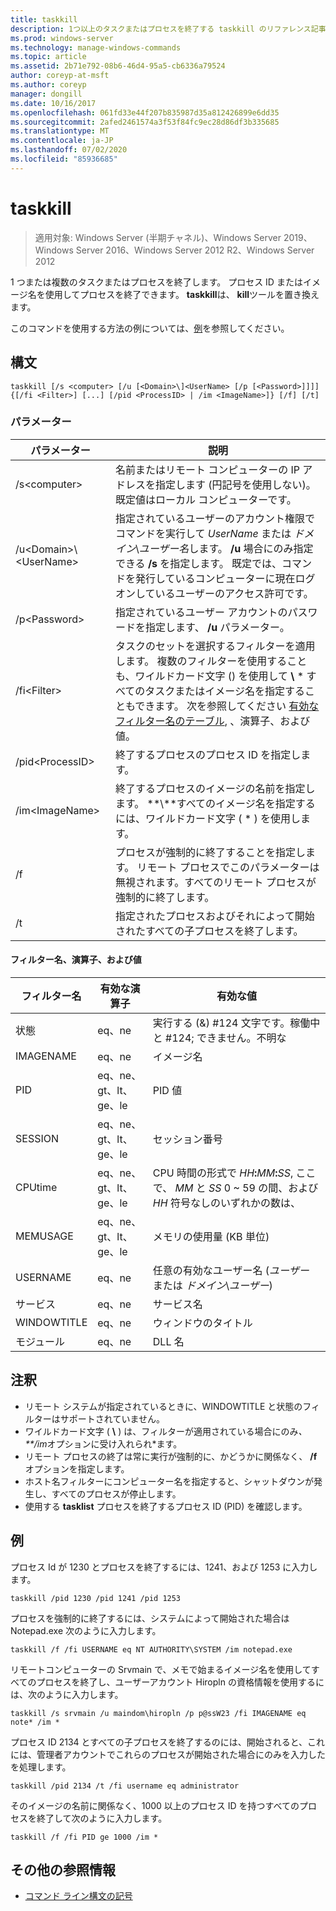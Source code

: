 ```yaml
---
title: taskkill
description: 1つ以上のタスクまたはプロセスを終了する taskkill のリファレンス記事です。
ms.prod: windows-server
ms.technology: manage-windows-commands
ms.topic: article
ms.assetid: 2b71e792-08b6-46d4-95a5-cb6336a79524
author: coreyp-at-msft
ms.author: coreyp
manager: dongill
ms.date: 10/16/2017
ms.openlocfilehash: 061fd33e44f207b835987d35a812426899e6dd35
ms.sourcegitcommit: 2afed2461574a3f53f84fc9ec28d86df3b335685
ms.translationtype: MT
ms.contentlocale: ja-JP
ms.lasthandoff: 07/02/2020
ms.locfileid: "85936685"
---
```

# <a name="taskkill"></a>taskkill

> 適用対象: Windows Server (半期チャネル)、Windows Server 2019、Windows Server 2016、Windows Server 2012 R2、Windows Server 2012

1 つまたは複数のタスクまたはプロセスを終了します。 プロセス ID またはイメージ名を使用してプロセスを終了できます。 **taskkill**は、 **kill**ツールを置き換えます。

このコマンドを使用する方法の例については、[例](#examples)を参照してください。

## <a name="syntax"></a>構文

```
taskkill [/s <computer> [/u [<Domain>\]<UserName> [/p [<Password>]]]] {[/fi <Filter>] [...] [/pid <ProcessID> | /im <ImageName>]} [/f] [/t]
```

### <a name="parameters"></a>パラメーター

|         パラメーター         |                                                                                                                                        説明                                                                                                                                        |
|---------------------------|-------------------------------------------------------------------------------------------------------------------------------------------------------------------------------------------------------------------------------------------------------------------------------------------|
|      /s\<computer>       |                                                                                    名前またはリモート コンピューターの IP アドレスを指定します (円記号を使用しない)。 既定値はローカル コンピューターです。                                                                                     |
| /u\<Domain>\\\<UserName> | 指定されているユーザーのアカウント権限でコマンドを実行して *UserName* または *ドメイン*\\*ユーザー名*します。 **/u** 場合にのみ指定できる **/s** を指定します。 既定では、コマンドを発行しているコンピューターに現在ログオンしているユーザーのアクセス許可です。 |
|      /p\<Password>       |                                                                                                   指定されているユーザー アカウントのパスワードを指定します、 **/u** パラメーター。                                                                                                   |
|       /fi\<Filter>       |          タスクのセットを選択するフィルターを適用します。 複数のフィルターを使用することも、ワイルドカード文字 () を使用して **\\** \* すべてのタスクまたはイメージ名を指定することもできます。 次を参照してください [有効なフィルター名のテーブル](#filter-names-operators-and-values), 、演算子、および値。           |
|     /pid\<ProcessID>     |                                                                                                                 終了するプロセスのプロセス ID を指定します。                                                                                                                 |
|     /im\<ImageName>      |                                                                                終了するプロセスのイメージの名前を指定します。 **\\**すべてのイメージ名を指定するには、ワイルドカード文字 ( \* ) を使用します。                                                                                |
|            /f             |                                                                    プロセスが強制的に終了することを指定します。 リモート プロセスでこのパラメーターは無視されます。すべてのリモート プロセスが強制的に終了します。                                                                     |
|            /t             |                                                                                                          指定されたプロセスおよびそれによって開始されたすべての子プロセスを終了します。                                                                                                          |

#### <a name="filter-names-operators-and-values"></a>フィルター名、演算子、および値

| フィルター名 |    有効な演算子     |                                                                有効な値                                                                |
|-------------|------------------------|----------------------------------------------------------------------------------------------------------------------------------------------|
|   状態    |         eq、ne         |                                                 実行する (&) #124 文字です。稼働中と #124; できません。不明な                                                 |
|  IMAGENAME  |         eq、ne         |                                                                  イメージ名                                                                  |
|     PID     | eq、ne、gt、lt、ge、le |                                                                  PID 値                                                                   |
|   SESSION   | eq、ne、gt、lt、ge、le |                                                                セッション番号                                                                |
|   CPUtime   | eq、ne、gt、lt、ge、le | CPU 時間の形式で <em>HH</em>**:**<em>MM</em>**:**<em>SS</em>, ここで、 *MM* と *SS* 0 ~ 59 の間、および *HH* 符号なしのいずれかの数は、 |
|  MEMUSAGE   | eq、ne、gt、lt、ge、le |                                                              メモリの使用量 (KB 単位)                                                              |
|  USERNAME   |         eq、ne         |                                               任意の有効なユーザー名 (*ユーザー* または *ドメイン*\\*ユーザー*)                                               |
|  サービス   |         eq、ne         |                                                                 サービス名                                                                 |
| WINDOWTITLE |         eq、ne         |                                                                 ウィンドウのタイトル                                                                 |
|   モジュール   |         eq、ne         |                                                                   DLL 名                                                                   |

## <a name="remarks"></a>注釈
* リモート システムが指定されているときに、WINDOWTITLE と状態のフィルターはサポートされていません。
* ワイルドカード文字 ( **\\** ) は、フィルターが適用されている場合にのみ<em>、**/im</em>オプションに受け入れられ*ます。
* リモート プロセスの終了は常に実行が強制的に、かどうかに関係なく、 **/f** オプションを指定します。
* ホスト名フィルターにコンピューター名を指定すると、シャットダウンが発生し、すべてのプロセスが停止します。
* 使用する **tasklist** プロセスを終了するプロセス ID (PID) を確認します。

## <a name="examples"></a>例

プロセス Id が 1230 とプロセスを終了するには、1241、および 1253 に入力します。

```
taskkill /pid 1230 /pid 1241 /pid 1253
```

プロセスを強制的に終了するには、システムによって開始された場合は Notepad.exe 次のように入力します。

```
taskkill /f /fi USERNAME eq NT AUTHORITY\SYSTEM /im notepad.exe
```

リモートコンピューターの Srvmain で、メモで始まるイメージ名を使用してすべてのプロセスを終了し、ユーザーアカウント Hiropln の資格情報を使用するには、次のように入力します。

```
taskkill /s srvmain /u maindom\hiropln /p p@ssW23 /fi IMAGENAME eq note* /im *
```

プロセス ID 2134 とすべての子プロセスを終了するのには、開始されると、これには、管理者アカウントでこれらのプロセスが開始された場合にのみを入力したを処理します。

```
taskkill /pid 2134 /t /fi username eq administrator
```

そのイメージの名前に関係なく、1000 以上のプロセス ID を持つすべてのプロセスを終了して次のように入力します。

```
taskkill /f /fi PID ge 1000 /im *
```

## <a name="additional-references"></a>その他の参照情報
- [コマンド ライン構文の記号](command-line-syntax-key.md)

